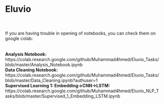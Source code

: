 <h1>Eluvio</h1>
<br><br>
If you are having trouble in opening of notebooks, you can check them on google colab: <br> <br> <br>
<b>Analysis Notebook:</b> https://colab.research.google.com/github/Muhammad4hmed/Eluvio_Tasks/blob/master/Analysis_Notebook.ipynb <br>
<b>Data Cleaning Notebook:</b> https://colab.research.google.com/github/Muhammad4hmed/Eluvio_Tasks/blob/master/Data_Cleaning.ipynb?authuser=1 <br>
<b>Supervised Learning 1: Embedding->CNN->LSTM:</b> https://colab.research.google.com/github/Muhammad4hmed/Eluvio_NLP_Tasks/blob/master/Supervised_1_Embedding_LSTM.ipynb
